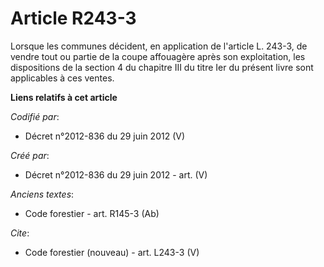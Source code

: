 # Article R243-3

Lorsque les communes décident, en application de l'article L. 243-3, de vendre tout ou partie de la coupe affouagère après
son exploitation, les dispositions de la section 4 du chapitre III du titre Ier du présent livre sont applicables à ces
ventes.

**Liens relatifs à cet article**

_Codifié par_:

  - Décret n°2012-836 du 29 juin 2012 (V)

_Créé par_:

  - Décret n°2012-836 du 29 juin 2012 - art. (V)

_Anciens textes_:

  - Code forestier - art. R145-3 (Ab)

_Cite_:

  - Code forestier (nouveau) - art. L243-3 (V)
